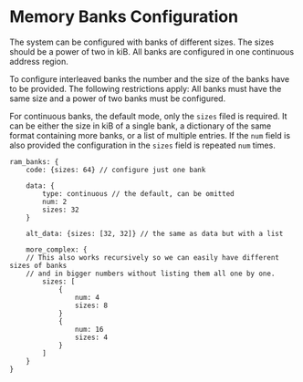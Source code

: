 # Memory Banks Configuration

The system can be configured with banks of different sizes. The sizes should be a power of two in kiB.
All banks are configured in one continuous address region.

To configure interleaved banks the number and the size of the banks have to be provided.
The following restrictions apply: All banks must have the same size and a power of two banks must be configured.

For continuous banks, the default mode, only the `sizes` filed is required.
It can be either the size in kiB of a single bank,
a dictionary of the same format containing more banks, or a list of multiple entries.
If the `num` field is also provided the configuration in the `sizes` field is repeated `num` times.

```{code} js
ram_banks: {
    code: {sizes: 64} // configure just one bank
    
    data: {
        type: continuous // the default, can be omitted
        num: 2
        sizes: 32
    }
    
    alt_data: {sizes: [32, 32]} // the same as data but with a list

    more_complex: {
    // This also works recursively so we can easily have different sizes of banks
    // and in bigger numbers without listing them all one by one.
        sizes: [
            {
                num: 4
                sizes: 8
            }
            {
                num: 16
                sizes: 4
            }
        ]
    }
}
```